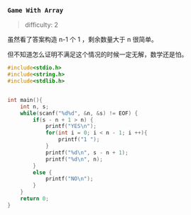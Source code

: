 ### `Game With Array`

> difficulty: 2

虽然看了答案构造 n-1 个 1 ，剩余数量大于 n 很简单。

但不知道怎么证明不满足这个情况的时候一定无解，数学还是怕。

```cpp
#include<stdio.h>
#include<string.h>
#include<stdlib.h>


int main(){
    int n, s;
    while(scanf("%d%d", &n, &s) != EOF) {
        if(s - n + 1 > n) {
            printf("YES\n");
            for(int i = 0; i < n - 1; i ++){
                printf("1 ");
            }
            printf("%d\n", s - n + 1);
            printf("%d\n", n);
        }
        else {
            printf("NO\n");
        }
    }
    return 0;
}

```

